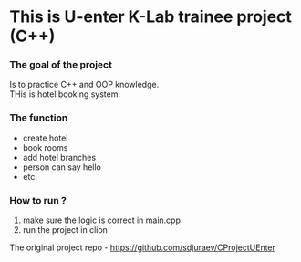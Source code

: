 # This is U-enter K-Lab trainee project (C++)

### The goal of the project
Is to practice C++ and OOP knowledge.\
THis is hotel booking system.

### The function
- create hotel
- book rooms
- add hotel branches
- person can say hello
- etc.

### How to run ?
1. make sure the logic is correct in main.cpp
2. run the project in clion

The original project repo - https://github.com/sdjuraev/CProjectUEnter